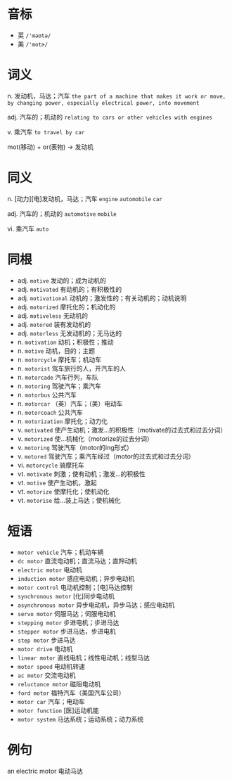 # 音标

- 英 `/'məʊtə/`
- 美 `/'motɚ/`

# 词义

n. 发动机，马达；汽车
`the part of a machine that makes it work or move, by changing power, especially electrical power, into movement`

adj. 汽车的；机动的
`relating to cars or other vehicles with engines`

v. 乘汽车
`to travel by car`



mot(移动) + or(表物) → 发动机

# 同义

n. [动力][电]发动机，马达；汽车
`engine` `automobile` `car`

adj. 汽车的；机动的
`automotive` `mobile`

vi. 乘汽车
`auto`

# 同根

- adj. `motive` 发动的；成为动机的
- adj. `motivated` 有动机的；有积极性的
- adj. `motivational` 动机的；激发性的；有关动机的；动机说明
- adj. `motorized` 摩托化的；机动化的
- adj. `motiveless` 无动机的
- adj. `motored` 装有发动机的
- adj. `motorless` 无发动机的；无马达的
- n. `motivation` 动机；积极性；推动
- n. `motive` 动机，目的；主题
- n. `motorcycle` 摩托车；机动车
- n. `motorist` 驾车旅行的人，开汽车的人
- n. `motorcade` 汽车行列，车队
- n. `motoring` 驾驶汽车；乘汽车
- n. `motorbus` 公共汽车
- n. `motorcar` （英）汽车；（美）电动车
- n. `motorcoach` 公共汽车
- n. `motorization` 摩托化；动力化
- v. `motivated` 使产生动机；激发…的积极性（motivate的过去式和过去分词）
- v. `motorized` 使…机械化（motorize的过去分词）
- v. `motoring` 驾驶汽车（motor的ing形式）
- v. `motored` 驾驶汽车；乘汽车经过（motor的过去式和过去分词）
- vi. `motorcycle` 骑摩托车
- vt. `motivate` 刺激；使有动机；激发…的积极性
- vt. `motive` 使产生动机，激起
- vt. `motorize` 使摩托化；使机动化
- vt. `motorise` 给...装上马达；使机械化

# 短语

- `motor vehicle` 汽车；机动车辆
- `dc motor` 直流电动机；直流马达；直羚动机
- `electric motor` 电动机
- `induction motor` 感应电动机；异步电动机
- `motor control` 电动机控制；[电]马达控制
- `synchronous motor` [化]同步电动机
- `asynchronous motor` 异步电动机，异步马达；感应电动机
- `servo motor` 伺服马达；伺服电动机
- `stepping motor` 步进电机；步进马达
- `stepper motor` 步进马达，步进电机
- `step motor` 步进马达
- `motor drive` 电动机
- `linear motor` 直线电机；线性电动机；线型马达
- `motor speed` 电动机转速
- `ac motor` 交流电动机
- `reluctance motor` 磁阻电动机
- `ford motor` 福特汽车（美国汽车公司）
- `motor car` 汽车；电动车
- `motor function` [医]运动机能
- `motor system` 马达系统；运动系统；动力系统

# 例句

an electric motor
电动马达


